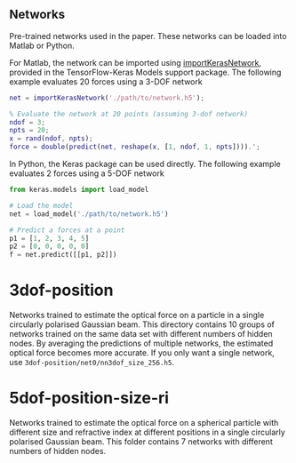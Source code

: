 ## Networks
Pre-trained networks used in the paper.
These networks can be loaded into Matlab or Python.

For Matlab, the network can be imported using 
[importKerasNetwork](https://au.mathworks.com/help/deeplearning/ref/importkerasnetwork.html),
provided in the TensorFlow-Keras Models support package.
The following example evaluates 20 forces using a 3-DOF network
```matlab
net = importKerasNetwork('./path/to/network.h5');

% Evaluate the network at 20 points (assuming 3-dof network)
ndof = 3;
npts = 20;
x = rand(ndof, npts);
force = double(predict(net, reshape(x, [1, ndof, 1, npts]))).';
```

In Python, the Keras package can be used directly.
The following example evaluates 2 forces using a 5-DOF network
```python
from keras.models import load_model

# Load the model
net = load_model('./path/to/network.h5')

# Predict a forces at a point
p1 = [1, 2, 3, 4, 5]
p2 = [0, 0, 0, 0, 0]
f = net.predict([[p1, p2]])
```

# 3dof-position
Networks trained to estimate the optical force on a particle in
a single circularly polarised Gaussian beam.
This directory contains 10 groups of networks trained on the same
data set with different numbers of hidden nodes.
By averaging the predictions of multiple networks, the estimated
optical force becomes more accurate.
If you only want a single network, use `3dof-position/net0/nn3dof_size_256.h5`.

# 5dof-position-size-ri
Networks trained to estimate the optical force on a spherical particle
with different size and refractive index at different positions in
a single circularly polarised Gaussian beam.
This folder contains 7 networks with different numbers of hidden nodes.




